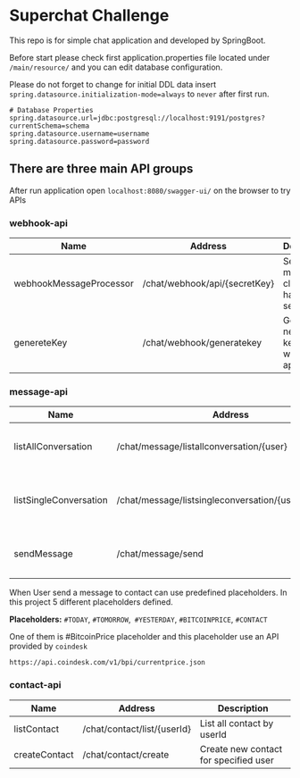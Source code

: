 # Superchat Challenge

This repo is for simple chat application and developed by SpringBoot.

Before start please check first application.properties file located under `/main/resource/` and you can edit database configuration.

Please do not forget to change for initial DDL data insert `spring.datasource.initialization-mode=always` to `never` after first run.
````
# Database Properties
spring.datasource.url=jdbc:postgresql://localhost:9191/postgres?currentSchema=schema
spring.datasource.username=username
spring.datasource.password=password
````


## There are three main API groups
After run application open `localhost:8080/swagger-ui/` on the browser to try APIs
### webhook-api
| **Name** | **Address**|**Description**|
|----------|------------|---------------|
|webhookMessageProcessor|/chat/webhook/api/{secretKey}|Send message to client that has secretKey|
|genereteKey|/chat/webhook/generatekey|Generate new secret key for webhook api|



### message-api
| **Name** | **Address**|**Description**|
|----------|------------|---------------|
|listAllConversation|/chat/message/listallconversation/{user}|List all coversation of user by id|
|listSingleConversation|/chat/message/listsingleconversation/{user}/{contact}|list single coversation of user with contact by ids|
|sendMessage|/chat/message/send|Send message to specific contact|


When User send a message to contact can use predefined placeholders. In this project 5 different placeholders defined. 

**Placeholders:** ``#TODAY``, ``#TOMORROW``,`` #YESTERDAY``, ``#BITCOINPRICE``, ``#CONTACT``

One of them is #BitcoinPrice placeholder and this placeholder use an API provided by `coindesk`
```
https://api.coindesk.com/v1/bpi/currentprice.json
```

### contact-api
| **Name** | **Address**|**Description**|
|----------|------------|---------------|
|listContact|/chat/contact/list/{userId}|List all contact by userId|
|createContact|/chat/contact/create|Create new contact for specified user|